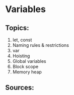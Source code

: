 # Variables

## Topics:

1. let, const
2. Naming rules & restrictions
3. var
4. Hoisting
5. Global variables
6. Block scope
7. Memory heap


## Sources:
